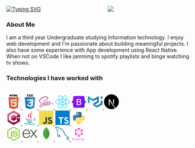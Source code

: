 
[![Typing SVG](https://readme-typing-svg.herokuapp.com?font=Architects+Daughter&color=26c6da&size=30&lines=Hey!+It's+Megha!;Nice+to+see+you...;Thanks+for+stopping+by)](https://git.io/typing-svg)
<img align='right' src="https://media.giphy.com/media/ieyl9zmCjO4b4t6qoY/giphy.gif" width="230">

<h3>About Me</h3>

<p>
I am a third year Undergraduate studying Information technology. I enjoy web development and I'm passionate about building meaningful projects. I also have some experience with App development using React Native. When not on VSCode I like jamming to spotify playlists and binge watching tv shows.
<p>
<h3>Technologies I have worked with</h3>

<p> 
  <br>
  <a href="https://www.w3.org/html/" target="_blank"> 
    <img src="https://raw.githubusercontent.com/devicons/devicon/master/icons/html5/html5-original-wordmark.svg" alt="html5" width="40" height="40"/> 
  </a>
  <a href="https://www.w3schools.com/css/" target="_blank"> 
    <img src="https://raw.githubusercontent.com/devicons/devicon/master/icons/css3/css3-original-wordmark.svg" alt="css3" width="40" height="40"/> 
  </a>
   <a href="" target="_blank"> 
  <img src="https://raw.githubusercontent.com/devicons/devicon/master/icons/sass/sass-original.svg" alt="python" width="40" height="40"/> 
  </a>
  <a href="" target="_blank"> 
  <img src="https://raw.githubusercontent.com/devicons/devicon/master/icons/react/react-original.svg" alt="python" width="40" height="40"/> 
  </a>
<a href="" target="_blank"> 
  <img src="https://raw.githubusercontent.com/devicons/devicon/master/icons/bootstrap/bootstrap-original.svg" alt="python" width="40" height="40"/> 
  </a>
  <a href="">
     <img src="https://raw.githubusercontent.com/devicons/devicon/master/icons/materialui/materialui-original.svg" alt="python" width="40" height="40"/> 
  </a>
     <a href="" target="_blank"> 
  <img src="https://raw.githubusercontent.com/devicons/devicon/master/icons/nextjs/nextjs-original.svg" alt="python" width="40" height="40"/> 
  </a>
  <br>
  <a href="" target="_blank"> 
  <img src="https://raw.githubusercontent.com/devicons/devicon/master/icons/cplusplus/cplusplus-original.svg" alt="python" width="40" height="40"/> 
  </a>
  <a href="" target="_blank"> 
  <img src="https://raw.githubusercontent.com/devicons/devicon/master/icons/java/java-original.svg" alt="python" width="40" height="40"/> 
  </a>
   <a href="" target="_blank"> 
    <img src="https://raw.githubusercontent.com/devicons/devicon/master/icons/javascript/javascript-original.svg" alt="javascript" width="40" height="40"/> 
  </a> 
   <a href="" target="_blank"> 
    <img src="https://raw.githubusercontent.com/devicons/devicon/master/icons/typescript/typescript-original.svg" alt="javascript" width="40" height="40"/> 
  </a> 
    <a href="https://www.python.org" target="_blank"> 
    <img src="https://raw.githubusercontent.com/devicons/devicon/master/icons/python/python-original.svg" alt="python" width="40" height="40"/> 
  </a>  
  <br>
  <a href="" target="_blank"> 
  <img src="https://raw.githubusercontent.com/devicons/devicon/master/icons/nodejs/nodejs-original.svg" alt="python" width="40" height="40"/> 
  </a>
   <a href="" target="_blank"> 
  <img src="https://raw.githubusercontent.com/devicons/devicon/master/icons/express/express-original.svg" alt="python" width="40" height="40"/> 
  </a>
   <a href="" target="_blank"> 
  <img src="https://raw.githubusercontent.com/devicons/devicon/master/icons/mongodb/mongodb-original.svg" alt="python" width="40" height="40"/> 
  </a>
  <a href="" target="_blank">
     <img src="https://raw.githubusercontent.com/devicons/devicon/master/icons/mysql/mysql-original.svg" alt="python" width="40" height="40"/> 
  </a>
  <a href="" target="_blank">
    <img src="https://github.com/devicons/devicon/blob/master/icons/graphql/graphql-plain-wordmark.svg" alt="graphql width="40" height="40"/>
  </a>
 </p>
